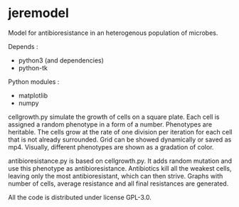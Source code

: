 # jeremodel
Model for antibioresistance in an heterogenous population of microbes.

Depends :
- python3 (and dependencies)
- python-tk

Python modules :
- matplotlib
- numpy


cellgrowth.py simulate the growth of cells on a square plate. Each cell is assigned a random phenotype in a form of a number. Phenotypes are heritable. The cells grow at the rate of one division per iteration for each cell that is not already surrounded. Grid can be showed dynamically or saved as mp4. Visually, different phenotypes are shown as a gradation of color.

antibioresistance.py is based on cellgrowth.py. It adds random mutation and use this phenotype as antibioresistance. Antibiotics kill all the weakest cells, leaving only the most antibioresistant, which can then strive. Graphs with number of cells, average resistance and all final resistances are generated.

All the code is distributed under license GPL-3.0.